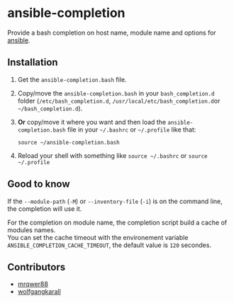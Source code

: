 ansible-completion
==================
Provide a bash completion on host name, module name and options for [ansible](https://github.com/ansible/ansible "ansible git repository").

Installation
------------

 1. Get the `ansible-completion.bash` file.

 2. Copy/move the `ansible-completion.bash` in your `bash_completion.d`
    folder (`/etc/bash_completion.d`, `/usr/local/etc/bash_completion.d`or `~/bash_completion.d`).

 3. **Or** copy/move it where you want and then load the `ansible-completion.bash` file in your `~/.bashrc` or `~/.profile` like that:

 		source ~/ansible-completion.bash

 4. Reload your shell with something like `source ~/.bashrc` or `source ~/.profile`

Good to know
------------
If the `--module-path` (`-M`) or `--inventory-file` (`-i`) is on the command line, the completion will use it.

For the completion on module name, the completion script build a cache of modules names.<br />
You can set the cache timeout with the environement variable `ANSIBLE_COMPLETION_CACHE_TIMEOUT`, the default value is `120` secondes.

Contributors
-----------
- [mrqwer88](https://github.com/mrqwer88)
- [wolfgangkarall](https://github.com/wolfgangkarall)
